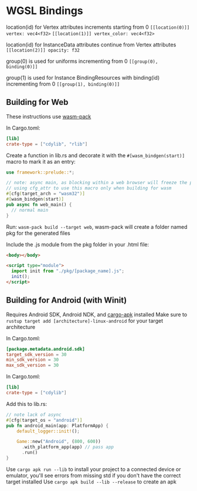 # WGSL Bindings

location(id) for Vertex attributes increments starting from 0
`[[location(0)]] vertex: vec4<f32>`
`[[location(1)]] vertex_color: vec4<f32>`

location(id) for InstanceData attributes continue from Vertex attributes
`[[location(2)]] opacity: f32`

group(0) is used for uniforms incrementing from 0
`[[group(0), binding(0)]]`

group(1) is used for Instance BindingResources with binding(id) incrementing from 0
`[[group(1), binding(0)]]`

## Building for Web

These instructions use [wasm-pack](https://rustwasm.github.io/wasm-pack/)

In Cargo.toml:

```toml
[lib]
crate-type = ["cdylib", "rlib"]
```

Create a function in lib.rs and decorate it with the `#[wasm_bindgen(start)]` macro to mark it as an entry:

```rust
use framework::prelude::*;

// note: async main, as blocking within a web browser will freeze the page + event loop
// using cfg_attr to use this macro only when building for wasm
#[cfg(target_arch = "wasm32")]
#[wasm_bindgen(start)]
pub async fn web_main() {
  // normal main
}
```

Run: `wasm-pack build --target web`,
wasm-pack will create a folder named pkg for the generated files

Include the .js module from the pkg folder in your .html file:

```html
<body></body>

<script type="module">
  import init from "./pkg/[package_name].js";
  init();
</script>
```

## Building for Android (with Winit)

Requires Android SDK, Android NDK, and [cargo-apk](https://crates.io/crates/cargo-apk) installed
Make sure to `rustup target add [architecture]-linux-android` for your target architecture

In Cargo.toml:

```toml
[package.metadata.android.sdk]
target_sdk_version = 30
min_sdk_version = 30
max_sdk_version = 30
```

In Cargo.toml:

```toml
[lib]
crate-type = ["cdylib"]
```

Add this to lib.rs:

```rust
// note lack of async
#[cfg(target_os = "android")]
pub fn android_main(app: PlatformApp) {
    default_logger::init!();

    Game::new("Android", (800, 600))
      .with_platform_app(app) // pass app
      .run()
}
```

Use `cargo apk run --lib` to install your project to a connected device or emulator, you'll see errors from missing std if you don't have the correct target installed
Use `cargo apk build --lib --release` to create an apk
